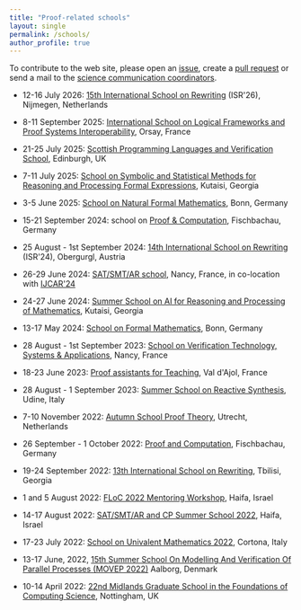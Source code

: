 ```yaml
---
title: "Proof-related schools"
layout: single
permalink: /schools/
author_profile: true
---
```


To contribute to the web site, please open an [issue](https://github.com/EuroProofNet/europroofnet.github.io/issues), create a [pull request](https://github.com/EuroProofNet/europroofnet.github.io) or send a mail to the [science communication coordinators](../contact).

- 12-16 July 2026: [15th International School on Rewriting](https://cs.ru.nl/~cynthiakop/isr/) (ISR'26), Nijmegen, Netherlands

- 8-11 September 2025: [International School on Logical Frameworks and Proof Systems Interoperability](../LFPSI25), Orsay, France

- 21-25 July 2025: [Scottish Programming Languages and Verification School](https://spli.scot/splv/2025-edinburgh/), Edinburgh, UK

- 7-11 July 2025: [School on Symbolic and Statistical Methods for Reasoning and Processing Formal Expressions](../Kutaisi25), Kutaisi, Georgia

- 3-5 June 2025: [School on Natural Formal Mathematics](https://naproche.github.io/school/), Bonn, Germany

- 15-21 September 2024: school on [Proof & Computation](http://www.mathematik.uni-muenchen.de/~schwicht/pc24.php), Fischbachau, Germany

- 25 August - 1st September 2024: [14th International School on Rewriting](http://cl-informatik.uibk.ac.at/isr24/) (ISR'24), Obergurgl, Austria

- 26-29 June 2024: [SAT/SMT/AR school](https://sat-smt-ar-school.gitlab.io/www/2024/), Nancy, France, in co-location with [IJCAR'24](https://merz.gitlabpages.inria.fr/2024-ijcar/)

- 24-27 June 2024: [Summer School on AI for Reasoning and Processing of Mathematics](/Kutaisi24), Kutaisi, Georgia

- 13-17 May 2024: [School on Formal Mathematics](https://www.him.uni-bonn.de/programs/future-programs/future-trimester-programs/prospects-of-formal-mathematics/school-on-formal-mathematics/), Bonn, Germany

- 28 August - 1st September 2023: [School on Verification Technology, Systems & Applications](https://resources.mpi-inf.mpg.de/departments/rg1/conferences/vtsa23/), Nancy, France

- 18-23 June 2023: [Proof assistants for Teaching](https://pat2023.icube.unistra.fr/), Val d'Ajol, France

- 28 August - 1 September 2023: [Summer School on Reactive Synthesis](http://tcs.uniud.it/summer-school/), Udine, Italy

- 7-10 November 2022: [Autumn School Proof Theory](https://uswpt.sites.uu.nl/), Utrecht, Netherlands

- 26 September - 1 October 2022: [Proof and Computation](http://www.mathematik.uni-muenchen.de/~schwicht/pc22.php), Fischbachau, Germany

- 19-24 September 2022: [13th International School on Rewriting](https://viam.science.tsu.ge/clas2022/isr/), Tbilisi, Georgia

- 1 and 5 August 2022: [FLoC 2022 Mentoring Workshop](https://www.floc2022.org/flocmentoringworkshop), Haifa, Israel

- 14-17 August 2022: [SAT/SMT/AR and CP Summer School 2022](https://sat-smt-ar-school.gitlab.io/www/2022/), Haifa, Israel

- 17-23 July 2022: [School on Univalent Mathematics 2022](https://unimath.github.io/cortona2022/), Cortona, Italy

- 13-17 June, 2022, [15th Summer School On Modelling And Verification Of Parallel Processes (MOVEP 2022)](https://movep2022.cs.aau.dk/) Aalborg, Denmark

- 10-14 April 2022: [22nd Midlands Graduate School in the Foundations of Computing Science](https://www.cs.nott.ac.uk/~psznk/events/mgs22.html), Nottingham, UK
